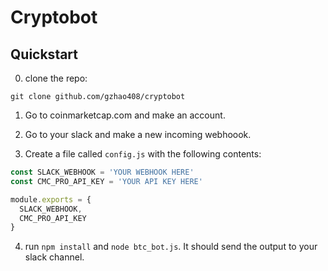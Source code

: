 # Cryptobot 

## Quickstart

0. clone the repo: 

```
git clone github.com/gzhao408/cryptobot
```

1. Go to coinmarketcap.com and make an account. 

2. Go to your slack and make a new incoming webhoook.

3. Create a file called `config.js` with the following contents: 

```js
const SLACK_WEBHOOK = 'YOUR WEBHOOK HERE'
const CMC_PRO_API_KEY = 'YOUR API KEY HERE'

module.exports = {
  SLACK_WEBHOOK,
  CMC_PRO_API_KEY
}

```

4. run `npm install` and `node btc_bot.js`. It should send the output to your slack channel.
